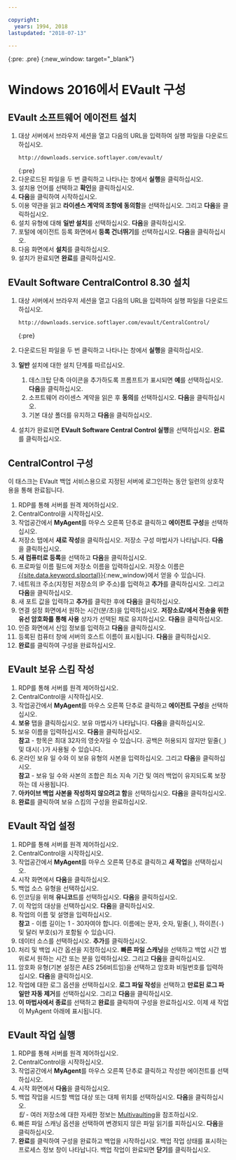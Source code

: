 ```yaml
---

copyright:
  years: 1994, 2018
lastupdated: "2018-07-13"

---
```

{:pre: .pre}
{:new_window: target="_blank"}

# Windows 2016에서 EVault 구성

## EVault 소프트웨어 에이전트 설치

1. 대상 서버에서 브라우저 세션을 열고 다음의 URL을 입력하여 실행 파일을 다운로드하십시오. 
   ```
   http://downloads.service.softlayer.com/evault/
   ```
   {:pre}
2. 다운로드된 파일을 두 번 클릭하고 나타나는 창에서 **실행**을 클릭하십시오.
3. 설치용 언어를 선택하고 **확인**을 클릭하십시오. 
4. **다음**을 클릭하여 시작하십시오.
5. 이용 약관을 읽고 **라이센스 계약의 조항에 동의함**을 선택하십시오. 그리고 **다음**을 클릭하십시오.
6. 설치 유형에 대해 **일반 설치**를 선택하십시오. **다음**을 클릭하십시오. 
7. 포털에 에이전트 등록 화면에서 **등록 건너뛰기**를 선택하십시오. **다음**을 클릭하십시오. 
8. 다음 화면에서 **설치**를 클릭하십시오.
9. 설치가 완료되면 **완료**를 클릭하십시오.

## EVault Software CentralControl 8.30 설치

1. 대상 서버에서 브라우저 세션을 열고 다음의 URL을 입력하여 실행 파일을 다운로드하십시오. 

   ```
   http://downloads.service.softlayer.com/evault/CentralControl/
   ```
   {:pre}

2. 다운로드된 파일을 두 번 클릭하고 나타나는 창에서 **실행**을 클릭하십시오.
3. **일반** 설치에 대한 설치 단계를 따르십시오.
   1. 데스크탑 단축 아이콘을 추가하도록 프롬프트가 표시되면 **예**를 선택하십시오. **다음**을 클릭하십시오. 
   2. 소프트웨어 라이센스 계약을 읽은 후 **동의**를 선택하십시오. **다음**을 클릭하십시오. 
   3. 기본 대상 폴더를 유지하고 **다음**을 클릭하십시오.
4. 설치가 완료되면 **EVault Software Central Control 실행**을 선택하십시오. **완료**를 클릭하십시오.


## CentralControl 구성

이 태스크는 EVault 백업 서비스용으로 지정된 서버에 로그인하는 동안 일련의 상호작용을 통해 완료됩니다. 

1. RDP를 통해 서버를 원격 제어하십시오. 
2. CentralControl을 시작하십시오. 
3. 작업공간에서 **MyAgent**를 마우스 오른쪽 단추로 클릭하고 **에이전트 구성**을 선택하십시오.
4. 저장소 탭에서 **새로 작성**을 클릭하십시오. 저장소 구성 마법사가 나타납니다. **다음**을 클릭하십시오. 
5. **새 컴퓨터로 등록**을 선택하고 **다음**을 클릭하십시오. 
6. 프로파일 이름 필드에 저장소 이름을 입력하십시오. 저장소 이름은 [{{site.data.keyword.slportal}}](https://control.softlayer.com/){:new_window}에서 얻을 수 있습니다.
6. 네트워크 주소(지정된 저장소의 IP 주소)를 입력하고 **추가**를 클릭하십시오. 그리고 **다음**을 클릭하십시오.
7. 새 포트 값을 입력하고 **추가**를 클릭한 후에 **다음**을 클릭하십시오. 
8. 연결 설정 화면에서 원하는 시간(분/초)을 입력하십시오. **저장소로/에서 전송을 위한 유선 암호화를 통해 사용** 상자가 선택된 채로 유지하십시오. **다음**을 클릭하십시오. 
9. 인증 화면에서 신임 정보를 입력하고 **다음**을 클릭하십시오. 
10. 등록된 컴퓨터 창에 서버의 호스트 이름이 표시됩니다. **다음**을 클릭하십시오. 
11.	**완료**를 클릭하여 구성을 완료하십시오.


## EVault 보유 스킴 작성

1. RDP를 통해 서버를 원격 제어하십시오. 
2. CentralControl을 시작하십시오. 
3. 작업공간에서 **MyAgent**를 마우스 오른쪽 단추로 클릭하고 **에이전트 구성**을 선택하십시오.
4. **보유** 탭을 클릭하십시오. 보유 마법사가 나타납니다. **다음**을 클릭하십시오.
5. 보유 이름을 입력하십시오. **다음**을 클릭하십시오. <br/>
   **참고** - 항목은 최대 32자의 영숫자일 수 있습니다. 공백은 허용되지 않지만 밑줄(`_`) 및 대시(`-`)가 사용될 수 있습니다.
6. 온라인 보유 일 수와 이 보유 유형의 사본을 입력하십시오. 그리고 **다음**을 클릭하십시오.<br/>
   **참고** - 보유 일 수와 사본의 조합은 최소 지속 기간 및 여러 백업이 유지되도록 보장하는 데 사용됩니다.
7. **아카이브 백업 사본을 작성하지 않으려고 함**을 선택하십시오. **다음**을 클릭하십시오. 
8. **완료**를 클릭하여 보유 스킴의 구성을 완료하십시오.


## EVault 작업 설정

1. RDP를 통해 서버를 원격 제어하십시오. 
2. CentralControl을 시작하십시오. 
3. 작업공간에서 **MyAgent**를 마우스 오른쪽 단추로 클릭하고 **새 작업**을 선택하십시오. 
4. 시작 화면에서 **다음**을 클릭하십시오.
5. 백업 소스 유형을 선택하십시오.
6. 인코딩을 위해 **유니코드**를 선택하십시오. **다음**을 클릭하십시오. 
7. 이 작업의 대상을 선택하십시오. **다음**을 클릭하십시오. 
8. 작업의 이름 및 설명을 입력하십시오.<br/>
   **참고** - 이름 길이는 1 - 30자여야 합니다. 이름에는 문자, 숫자, 밑줄(`_`), 하이픈(`-`) 및 달러 부호(`$`)가 포함될 수 있습니다.
9. 데이터 소스를 선택하십시오. **추가**를 클릭하십시오. 
10. 처리 및 백업 시간 옵션을 지정하십시오. **빠른 파일 스캐닝**을 선택하고 백업 시간 범위로서 원하는 시간 또는 분을 입력하십시오. 그리고 **다음**을 클릭하십시오.
11. 암호화 유형(기본 설정은 AES 256비트임)을 선택하고 암호화 비밀번호를 입력하십시오. **다음**을 클릭하십시오. 
12. 작업에 대한 로그 옵션을 선택하십시오. **로그 파일 작성**을 선택하고 **만료된 로그 파일만 자동 제거**를 선택하십시오. 그리고 **다음**을 클릭하십시오.
13. **이 마법사에서 종료**를 선택하고 **완료**를 클릭하여 구성을 완료하십시오. 이제 새 작업이 MyAgent 아래에 표시됩니다.


## EVault 작업 실행

1. RDP를 통해 서버를 원격 제어하십시오. 
2. CentralControl을 시작하십시오. 
3. 작업공간에서 **MyAgent**를 마우스 오른쪽 단추로 클릭하고 작성한 에이전트를 선택하십시오.
4. 시작 화면에서 **다음**을 클릭하십시오.
5. 백업 작업을 시드할 백업 대상 또는 대체 위치를 선택하십시오. **다음**을 클릭하십시오. <br/>
   *팁* - 여러 저장소에 대한 자세한 정보는 [Multivaulting](multivaulting.html)을 참조하십시오.
6. 빠른 파일 스캐닝 옵션을 선택하여 변경되지 않은 파일 읽기를 피하십시오. **다음**을 클릭하십시오. 
7. **완료**를 클릭하여 구성을 완료하고 백업을 시작하십시오. 백업 작업 상태를 표시하는 프로세스 정보 창이 나타납니다. 백업 작업이 완료되면 **닫기**를 클릭하십시오.
